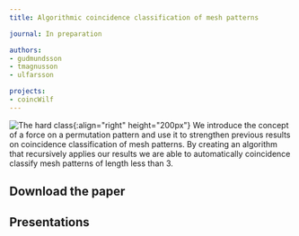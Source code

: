 ```yaml
---
title: Algorithmic coincidence classification of mesh patterns

journal: In preparation

authors:
- gudmundsson
- tmagnusson
- ulfarsson

projects:
- coincWilf
---
```

![The hard class]({{site.baseurl}}/assets/img/shalg.png){:align="right" height="200px"}
We introduce the concept of a force on a permutation pattern and use it to
strengthen previous results on coincidence classification of mesh patterns. By
creating an algorithm that recursively applies our results we are able to automatically
coincidence classify mesh patterns of length less than 3.
<!-- Needs to be updated. 2019-03-03 -->

## Download the paper
<!-- - [{{ page.journal }}](https://cs.uwaterloo.ca/journals/JIS/VOL20/Bean/bean2.html) -->
<!-- - [arXiv](https://arxiv.org/abs/1802.08672) -->

## Presentations
